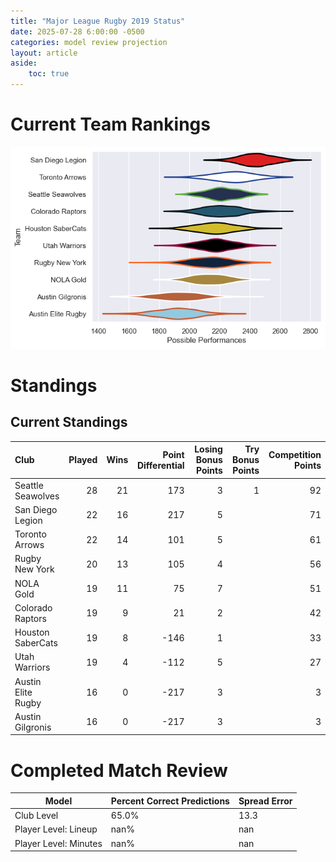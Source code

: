 ```yaml
---  
title: "Major League Rugby 2019 Status"  
date: 2025-07-28 6:00:00 -0500  
categories: model review projection  
layout: article  
aside:  
    toc: true  
---
```

# Current Team Rankings


![Club Rankings](plots/rankings_Major_League_Rugby_2019.png)
# Standings

## Current Standings


| Club               |   Played |   Wins |   Point Differential |   Losing Bonus Points |   Try Bonus Points |   Competition Points |
|:-------------------|---------:|-------:|---------------------:|----------------------:|-------------------:|---------------------:|
| Seattle Seawolves  |       28 |     21 |                  173 |                     3 |                  1 |                   92 |
| San Diego Legion   |       22 |     16 |                  217 |                     5 |                    |                   71 |
| Toronto Arrows     |       22 |     14 |                  101 |                     5 |                    |                   61 |
| Rugby New York     |       20 |     13 |                  105 |                     4 |                    |                   56 |
| NOLA Gold          |       19 |     11 |                   75 |                     7 |                    |                   51 |
| Colorado Raptors   |       19 |      9 |                   21 |                     2 |                    |                   42 |
| Houston SaberCats  |       19 |      8 |                 -146 |                     1 |                    |                   33 |
| Utah Warriors      |       19 |      4 |                 -112 |                     5 |                    |                   27 |
| Austin Elite Rugby |       16 |      0 |                 -217 |                     3 |                    |                    3 |
| Austin Gilgronis   |       16 |      0 |                 -217 |                     3 |                    |                    3 |



# Completed Match Review


| Model | Percent Correct Predictions | Spread Error |
| ------ | ------ | ------ |
| Club Level | 65.0% | 13.3 |
| Player Level: Lineup | nan% | nan |
| Player Level: Minutes | nan% | nan |

